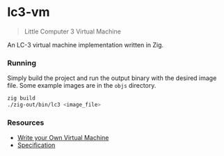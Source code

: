 # lc3-vm

> Little Computer 3 Virtual Machine

An LC-3 virtual machine implementation written in Zig.

### Running

Simply build the project and run the output binary with the desired image file.
Some example images are in the `objs` directory.

```sh
zig build
./zig-out/bin/lc3 <image_file>
```


### Resources

- [Write your Own Virtual Machine](https://www.jmeiners.com/lc3-vm/)
- [Specification](https://www.jmeiners.com/lc3-vm/supplies/lc3-isa.pdf)
